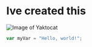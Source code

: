 # Ive created this
![Image of Yaktocat](https://octodex.github.com/images/yaktocat.png)
``` javascript
var myVar = "Hello, world!";
```
